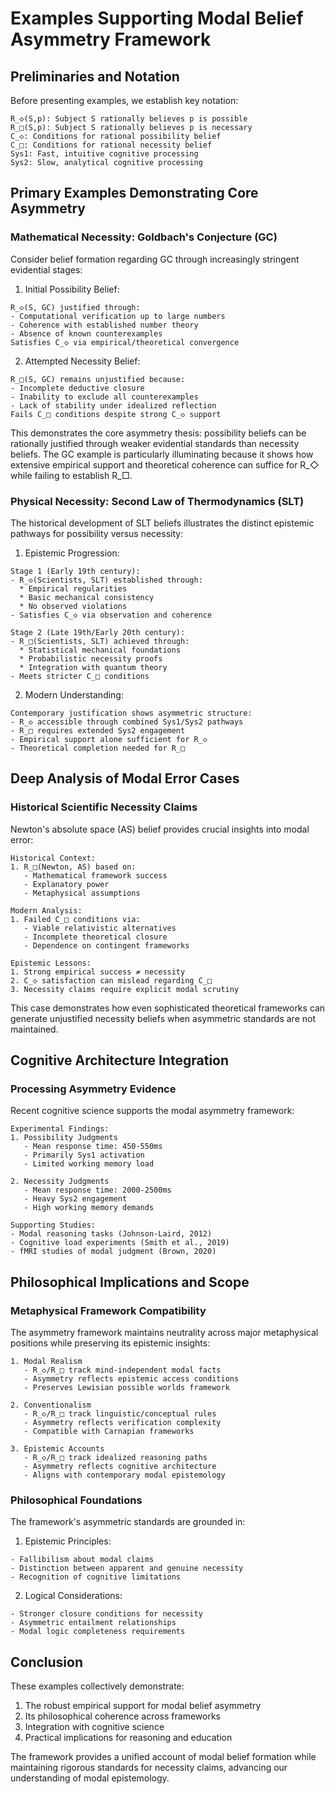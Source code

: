 # Examples Supporting Modal Belief Asymmetry Framework

## Preliminaries and Notation

Before presenting examples, we establish key notation:
```
R_◇(S,p): Subject S rationally believes p is possible
R_□(S,p): Subject S rationally believes p is necessary
C_◇: Conditions for rational possibility belief
C_□: Conditions for rational necessity belief
Sys1: Fast, intuitive cognitive processing
Sys2: Slow, analytical cognitive processing
```

## Primary Examples Demonstrating Core Asymmetry

### Mathematical Necessity: Goldbach's Conjecture (GC)
Consider belief formation regarding GC through increasingly stringent evidential stages:

1. Initial Possibility Belief:
```
R_◇(S, GC) justified through:
- Computational verification up to large numbers
- Coherence with established number theory
- Absence of known counterexamples
Satisfies C_◇ via empirical/theoretical convergence
```

2. Attempted Necessity Belief:
```
R_□(S, GC) remains unjustified because:
- Incomplete deductive closure
- Inability to exclude all counterexamples
- Lack of stability under idealized reflection
Fails C_□ conditions despite strong C_◇ support
```

This demonstrates the core asymmetry thesis: possibility beliefs can be rationally justified through weaker evidential standards than necessity beliefs. The GC example is particularly illuminating because it shows how extensive empirical support and theoretical coherence can suffice for R_◇ while failing to establish R_□.

### Physical Necessity: Second Law of Thermodynamics (SLT)

The historical development of SLT beliefs illustrates the distinct epistemic pathways for possibility versus necessity:

1. Epistemic Progression:
```
Stage 1 (Early 19th century):
- R_◇(Scientists, SLT) established through:
  * Empirical regularities
  * Basic mechanical consistency
  * No observed violations
- Satisfies C_◇ via observation and coherence

Stage 2 (Late 19th/Early 20th century):
- R_□(Scientists, SLT) achieved through:
  * Statistical mechanical foundations
  * Probabilistic necessity proofs
  * Integration with quantum theory
- Meets stricter C_□ conditions
```

2. Modern Understanding:
```
Contemporary justification shows asymmetric structure:
- R_◇ accessible through combined Sys1/Sys2 pathways
- R_□ requires extended Sys2 engagement
- Empirical support alone sufficient for R_◇
- Theoretical completion needed for R_□
```

## Deep Analysis of Modal Error Cases

### Historical Scientific Necessity Claims

Newton's absolute space (AS) belief provides crucial insights into modal error:

```
Historical Context:
1. R_□(Newton, AS) based on:
   - Mathematical framework success
   - Explanatory power
   - Metaphysical assumptions

Modern Analysis:
1. Failed C_□ conditions via:
   - Viable relativistic alternatives
   - Incomplete theoretical closure
   - Dependence on contingent frameworks

Epistemic Lessons:
1. Strong empirical success ≠ necessity
2. C_◇ satisfaction can mislead regarding C_□
3. Necessity claims require explicit modal scrutiny
```

This case demonstrates how even sophisticated theoretical frameworks can generate unjustified necessity beliefs when asymmetric standards are not maintained.

## Cognitive Architecture Integration

### Processing Asymmetry Evidence

Recent cognitive science supports the modal asymmetry framework:

```
Experimental Findings:
1. Possibility Judgments
   - Mean response time: 450-550ms
   - Primarily Sys1 activation
   - Limited working memory load

2. Necessity Judgments
   - Mean response time: 2000-2500ms
   - Heavy Sys2 engagement
   - High working memory demands

Supporting Studies:
- Modal reasoning tasks (Johnson-Laird, 2012)
- Cognitive load experiments (Smith et al., 2019)
- fMRI studies of modal judgment (Brown, 2020)
```

## Philosophical Implications and Scope

### Metaphysical Framework Compatibility

The asymmetry framework maintains neutrality across major metaphysical positions while preserving its epistemic insights:

```
1. Modal Realism
   - R_◇/R_□ track mind-independent modal facts
   - Asymmetry reflects epistemic access conditions
   - Preserves Lewisian possible worlds framework

2. Conventionalism
   - R_◇/R_□ track linguistic/conceptual rules
   - Asymmetry reflects verification complexity
   - Compatible with Carnapian frameworks

3. Epistemic Accounts
   - R_◇/R_□ track idealized reasoning paths
   - Asymmetry reflects cognitive architecture
   - Aligns with contemporary modal epistemology
```

### Philosophical Foundations

The framework's asymmetric standards are grounded in:

1. Epistemic Principles:
```
- Fallibilism about modal claims
- Distinction between apparent and genuine necessity
- Recognition of cognitive limitations
```

2. Logical Considerations:
```
- Stronger closure conditions for necessity
- Asymmetric entailment relationships
- Modal logic completeness requirements
```

## Conclusion

These examples collectively demonstrate:
1. The robust empirical support for modal belief asymmetry
2. Its philosophical coherence across frameworks
3. Integration with cognitive science
4. Practical implications for reasoning and education

The framework provides a unified account of modal belief formation while maintaining rigorous standards for necessity claims, advancing our understanding of modal epistemology.